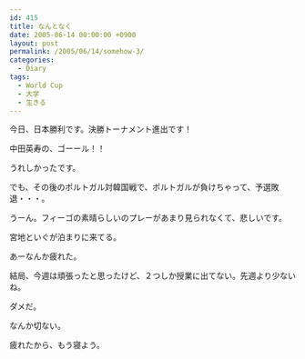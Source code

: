 ```yaml
---
id: 415
title: なんとなく
date: 2005-06-14 00:00:00 +0900
layout: post
permalink: /2005/06/14/somehow-3/
categories:
  - Diary
tags:
  - World Cup
  - 大学
  - 生きる
---
```

今日、日本勝利です。決勝トーナメント進出です！
  
中田英寿の、ゴーール！！
  
うれしかったです。

でも、その後のポルトガル対韓国戦で、ポルトガルが負けちゃって、予選敗退・・・。
  
うーん。フィーゴの素晴らしいのプレーがあまり見られなくて、悲しいです。

宮地といぐが泊まりに来てる。

あーなんか疲れた。
  
結局、今週は頑張ったと思ったけど、２つしか授業に出てない。先週より少ないね。
  
ダメだ。

なんか切ない。
  
疲れたから、もう寝よう。
